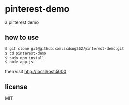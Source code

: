 # pinterest-demo

a pinterest demo


## how to use

```bash
$ git clone git@github.com:zxdong262/pinterest-demo.git
$ cd pinterest-demo
$ sudo npm install
$ node app.js
```

then visit [http://localhost:5000](http://localhost:5000)

## license

MIT
